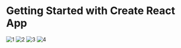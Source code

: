 # Getting Started with Create React App


![1](https://user-images.githubusercontent.com/107117774/204028793-1770f7f8-2714-4e54-a342-27a9e0729cfc.png)
![2](https://user-images.githubusercontent.com/107117774/204028798-a1f136ed-4abc-470d-b048-7174ed8c02d0.png)
![3](https://user-images.githubusercontent.com/107117774/204028802-989cdc5e-88e0-4f3e-b3ab-e472df43a454.png)
![4](https://user-images.githubusercontent.com/107117774/204028804-fda06e82-59f0-4676-833f-9a584033c3e6.png)

